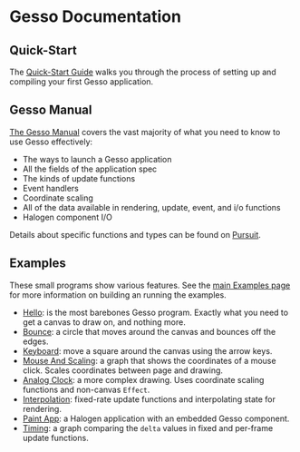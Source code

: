 # Gesso Documentation

## Quick-Start

The [Quick-Start Guide](quickstart.md) walks you through the process of setting up and compiling your first Gesso application.

## Gesso Manual

[The Gesso Manual](manual.md) covers the vast majority of what you need to know to use Gesso effectively:

- The ways to launch a Gesso application
- All the fields of the application spec
- The kinds of update functions
- Event handlers
- Coordinate scaling
- All of the data available in rendering, update, event, and i/o functions
- Halogen component I/O

Details about specific functions and types can be found on [Pursuit](https://pursuit.purescript.org/packages/purescript-gesso/).

## Examples

These small programs show various features. See the [main Examples page](../examples/README.md) for more information on building an running the examples.

- [Hello](hello): is the most barebones Gesso program. Exactly what you need to get a canvas to draw on, and nothing more.
- [Bounce](bounce): a circle that moves around the canvas and bounces off the edges.
- [Keyboard](keyboard): move a square around the canvas using the arrow keys.
- [Mouse And Scaling](mouse-and-scaling): a graph that shows the coordinates of a mouse click. Scales coordinates between page and drawing.
- [Analog Clock](analog-clock): a more complex drawing. Uses coordinate scaling functions and non-canvas `Effect`.
- [Interpolation](interpolation): fixed-rate update functions and interpolating state for rendering.
- [Paint App](paint-app): a Halogen application with an embedded Gesso component.
- [Timing](timing): a graph comparing the `delta` values in fixed and per-frame update functions.
